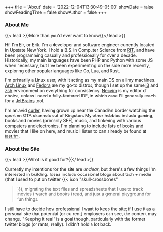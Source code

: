 +++
title = 'About'
date  = '2022-12-04T13:30:49-05:00'
showDate = false
showReadingTime = false
showAuthor = false
+++

### About Me

{{< lead >}}More than you'd ever want to know{{</ lead >}}

Hi! I'm Eir, or Erik. I'm a developer and software engineer currently located in Upstate New York. I hold a B.S. in
Computer Science from [RIT](https://rit.edu), and have been programming casually and professionally for over a decade.
Historically, my main languages have been PHP and Python with some JS when necessary, but I've been experimenting on
the side more recently, exploring other popular languages like Go, Lua, and Rust.

I'm primarily a Linux user, with it acting as my main OS on all my machines. [Arch Linux](https://archlinux.org/) and
[Fedora](https://getfedora.org/) are my go-to distros, though I set up the same [i3](https://i3wm.org/) and
[zsh](https://www.zsh.org/) environment on everything for consistency. [Neovim](https://neovim.io/) is my editor of
choice, unless I need a fully-featured IDE, in which case I'll generally reach for a 
[JetBrains](https://www.jetbrains.com/) tool.

I'm an avid [curler](https://en.wikipedia.org/wiki/Curling), having grown up near the Canadian border watching the 
sport on OTA channels out of Kingston. My other hobbies include gaming, books and movies (primarily SFF), music, and
tinkering with various computers and electronics. I'm planning to include lists of books and movies that I like on here,
and music I listen to can already be found at [last.fm](https://last.fm/user/eirrw).

### About the Site

{{< lead >}}What is it good for?{{</ lead >}}

Currently my intentions for the site are _unclear_, but there's a few things I'm interested in
building. Ideas include occasional blogs about tech + media (that I used to put on twitter {{< icon "skull-crossbones"
>}}), migrating the text files and spreadsheets that I use to track movies I watch and books I read, and just a general
playground for fun things.

I still have to decide how professional I want to keep the site; if I use it as a personal site that potential (or
current) employers can see, the content may change. "Keeping it real" is a goal though, particularly with the former
twitter blogs (or rants, really). I didn't hold a lot back.

